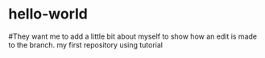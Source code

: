 # hello-world
#They want me to add a little bit about myself to show how an edit is made to the branch.
my first repository using tutorial
